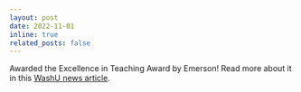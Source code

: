```yaml
---
layout: post
date: 2022-11-01
inline: true
related_posts: false
---
```


Awarded the Excellence in Teaching Award by Emerson! 
Read more about it in this [WashU news article](https://source.wustl.edu/2022/11/seven-faculty-honored-with-2022-emerson-teaching-awards/).
